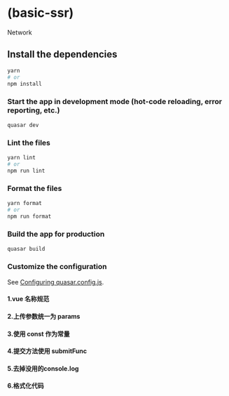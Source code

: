 # (basic-ssr)

Network

## Install the dependencies
```bash
yarn
# or
npm install
```

### Start the app in development mode (hot-code reloading, error reporting, etc.)
```bash
quasar dev
```


### Lint the files
```bash
yarn lint
# or
npm run lint
```


### Format the files
```bash
yarn format
# or
npm run format
```



### Build the app for production
```bash
quasar build
```

### Customize the configuration
See [Configuring quasar.config.js](https://v2.quasar.dev/quasar-cli-vite/quasar-config-js).


#### 1.vue 名称规范
#### 2.上传参数统一为 params
#### 3.使用 const 作为常量
#### 4.提交方法使用 submitFunc
#### 5.去掉没用的console.log
#### 6.格式化代码
